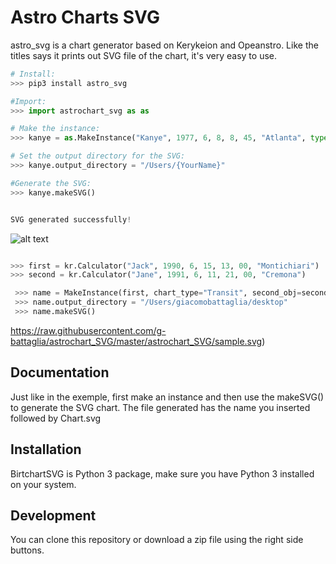 # Astro Charts SVG

astro_svg is a chart generator based on Kerykeion and Opeanstro.
Like the titles says it prints out SVG file of the chart,
it's very easy to use.

```python
# Install:
>>> pip3 install astro_svg

#Import:
>>> import astrochart_svg as as

# Make the instance:
>>> kanye = as.MakeInstance("Kanye", 1977, 6, 8, 8, 45, "Atlanta", type="Natal")

# Set the output directory for the SVG:
>>> kanye.output_directory = "/Users/{YourName}"

#Generate the SVG:
>>> kanye.makeSVG()


SVG generated successfully!
```

![alt text](https://raw.githubusercontent.com/g-battaglia/birthchartSVG/master/birthchartSVG/template/sample.svg)

```python

>>> first = kr.Calculator("Jack", 1990, 6, 15, 13, 00, "Montichiari")
>>> second = kr.Calculator("Jane", 1991, 6, 11, 21, 00, "Cremona")

 >>> name = MakeInstance(first, chart_type="Transit", second_obj=second)
 >>> name.output_directory = "/Users/giacomobattaglia/desktop"
 >>> name.makeSVG()

```
https://raw.githubusercontent.com/g-battaglia/astrochart_SVG/master/astrochart_SVG/sample.svg)


## Documentation

Just like in the exemple, first make an instance and then use the makeSVG() to generate the SVG chart.
The file generated has the name you inserted followed by Chart.svg

## Installation

BirtchartSVG is Python 3 package, make sure you have Python 3 installed on your system.

## Development

You can clone this repository or download a zip file using the right side buttons.
